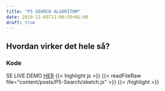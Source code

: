 ```yaml
---
title: "P5 SEARCH ALGORITHM"
date: 2019-11-05T11:06:55+01:00
draft: true
---
```


<h2>Hvordan virker det hele så?</h2>

<h3>Kode</h3>

SE LIVE DEMO [HER](http://localhost:1313/posts/p5-Search "TRYK")
{{< highlight js >}}
{{< readFileRaw file="content/posts/P5-Search/sketch.js" >}}
{{< /highlight >}}
